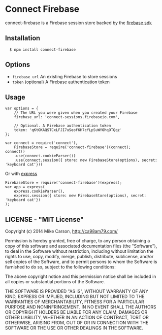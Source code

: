 # Connect Firebase

connect-firebase is a Firebase session store backed by the [firebase sdk](https://www.firebase.com/docs/nodejs-quickstart.html)

## Installation

	  $ npm install connect-firebase

## Options
  
  - `firebase_url` An existing Firebase to store sessions
  - `token` (optional) A Firebase authentication token

## Usage

	var options = {
		// The URL you were given when you created your Firebase
		firebase_url: 'connect-sessions.firebaseio.com',

		// Optional. A Firebase authentication token
		token: 'qKtOKAQSTCxLFJI7uSeof6H7cfLpSuWYOhqOTQqz'
	};
	
	var connect = require('connect'),
		FirebaseStore = require('connect-firebase')(connect);
	connect()
		.use(connect.cookieParser())
		.use(connect.session({ store: new FirebaseStore(options), secret: 'keyboard cat'}))

 Or with [express](http://expressjs.com/)
 	
 	FirebaseStore = require('connect-firebase')(express);
 	var app = express(
		express.cookieParser(), 
		express.session({ store: new FirebaseStore(options), secret: 'keyboard cat'})
	);

## LICENSE - "MIT License"

Copyright (c) 2014 Mike Carson, http://ca98am79.com/

Permission is hereby granted, free of charge, to any person
obtaining a copy of this software and associated documentation
files (the "Software"), to deal in the Software without
restriction, including without limitation the rights to use,
copy, modify, merge, publish, distribute, sublicense, and/or sell
copies of the Software, and to permit persons to whom the
Software is furnished to do so, subject to the following
conditions:

The above copyright notice and this permission notice shall be
included in all copies or substantial portions of the Software.

THE SOFTWARE IS PROVIDED "AS IS", WITHOUT WARRANTY OF ANY KIND,
EXPRESS OR IMPLIED, INCLUDING BUT NOT LIMITED TO THE WARRANTIES
OF MERCHANTABILITY, FITNESS FOR A PARTICULAR PURPOSE AND
NONINFRINGEMENT. IN NO EVENT SHALL THE AUTHORS OR COPYRIGHT
HOLDERS BE LIABLE FOR ANY CLAIM, DAMAGES OR OTHER LIABILITY,
WHETHER IN AN ACTION OF CONTRACT, TORT OR OTHERWISE, ARISING
FROM, OUT OF OR IN CONNECTION WITH THE SOFTWARE OR THE USE OR
OTHER DEALINGS IN THE SOFTWARE.
